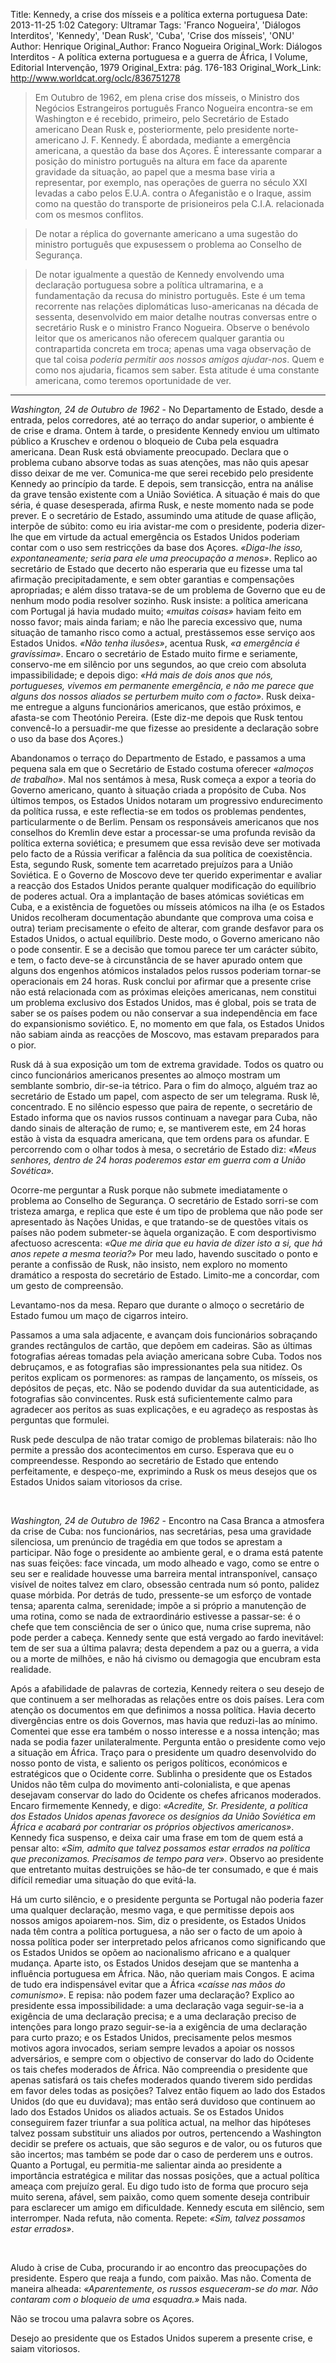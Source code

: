 Title: Kennedy, a crise dos mísseis e a política externa portuguesa
Date: 2013-11-25 1:02
Category: Ultramar
Tags: 'Franco Nogueira', 'Diálogos Interditos', 'Kennedy', 'Dean Rusk', 'Cuba', 'Crise dos mísseis', 'ONU'
Author: Henrique
Original_Author: Franco Nogueira
Original_Work: Diálogos Interditos - A política externa portuguesa e a guerra de África, I Volume, Editorial Intervenção, 1979
Original_Extra: pág. 176-183
Original_Work_Link: http://www.worldcat.org/oclc/836751278

><!-- PELICAN_BEGIN_SUMMARY -->Em Outubro de 1962, em plena crise dos mísseis, o Ministro dos Negócios Estrangeiros português Franco Nogueira encontra-se em Washington e é recebido, primeiro, pelo Secretário de Estado americano Dean Rusk e, posteriormente, pelo presidente norte-americano J. F. Kennedy.<!-- PELICAN_END_SUMMARY --> É abordada, mediante a emergência americana, a questão da base dos Açores. É interessante comparar a posição do ministro português na altura em face da aparente gravidade da situação, ao papel que a mesma base viria a representar, por exemplo, nas operações de guerra no século XXI levadas a cabo pelos E.U.A. contra o Afeganistão e o Iraque, assim como na questão do transporte de prisioneiros pela C.I.A. relacionada com os mesmos conflitos. 

>De notar a réplica do governante americano a uma sugestão do ministro português que expusessem o problema ao Conselho de Segurança. 

>De notar igualmente a questão de Kennedy envolvendo uma declaração portuguesa sobre a política ultramarina, e a fundamentação da recusa do ministro português. Este é um tema recorrente nas relações diplomáticas luso-americanas na década de sessenta, desenvolvido em maior detalhe noutras conversas entre o secretário Rusk e o ministro Franco Nogueira. Observe o benévolo leitor que os americanos não oferecem qualquer garantia ou contrapartida concreta em troca; apenas uma vaga observação de que tal coisa *poderia permitir aos nossos amigos ajudar-nos*. Quem e como nos ajudaria, ficamos sem saber. Esta atitude é uma constante americana, como teremos oportunidade de ver.

---

*Washington, 24 de Outubro de 1962* - No Departamento de Estado, desde a entrada, pelos corredores, até ao terraço do andar superior, o ambiente 
é de crise e drama. Ontem à tarde, o presidente Kennedy enviou um ultimato público a Kruschev e ordenou o bloqueio de Cuba pela esquadra americana. Dean Rusk está obviamente preocupado. Declara que o problema cubano absorve todas as suas atenções, mas não quis apesar disso deixar de me ver. Comunica-me que serei recebido pelo presidente Kennedy ao princípio da tarde. E depois, sem transicção, entra na análise da grave tensão existente com a União Soviética. A situação é mais do que séria, é quase desesperada, afirma Rusk, e neste momento nada se pode prever. E o secretário de Estado, assumindo uma atitude de quase aflição, interpõe de súbito: como eu iria avistar-me com o presidente, poderia dizer-lhe que em virtude da actual emergência os Estados Unidos poderiam contar com o uso sem restricções da base dos Açores. *«Diga-lhe isso, expontaneamente; seria para ele uma preocupação a menos»*. Replico ao secretário de Estado que decerto não esperaria que eu fizesse uma tal afirmação precipitadamente, e sem obter garantias e compensações apropriadas; e além disso tratava-se de um problema de Governo que eu de nenhum modo podia resolver sozinho. Rusk insiste: a política americana com Portugal já havia mudado muito; *«muitas coisas»* haviam feito em nosso favor; mais ainda fariam; e não lhe parecia excessivo que, numa situação de tamanho risco como a actual, prestássemos esse serviço aos Estados Unidos. *«Não tenha ilusões»*, acentua Rusk, *«a emergência é gravíssima»*. Encaro o secretário de Estado muito firme e seriamente, conservo-me em silêncio por uns segundos, ao que creio com absoluta impassibilidade; e depois digo: *«Há mais de dois anos que nós, portugueses, vivemos em permanente emergência, e não me parece que alguns dos nossos aliados se perturbem muito com o facto»*. Rusk deixa-me entregue a alguns funcionários americanos, que estão próximos, e afasta-se com Theotónio Pereira. (Este diz-me depois que Rusk tentou convencê-lo a persuadir-me que fizesse ao presidente a declaração sobre o uso da base dos Açores.)

Abandonamos o terraço do Departmento de Estado, e passamos a uma pequena sala em que o Secretário de Estado costuma oferecer *«almoços de trabalho»*. Mal nos sentámos à mesa, Rusk começa a expor a teoria do Governo americano, quanto à situação criada a propósito de Cuba. Nos últimos tempos, os Estados Unidos notaram um progressivo endurecimento da política russa, e este reflectia-se em todos os problemas pendentes, particularmente o de Berlim. Pensam os responsáveis americanos que nos conselhos do Kremlin deve estar a processar-se uma profunda revisão da política externa soviética; e presumem que essa revisão deve ser motivada pelo facto de a Rússia verificar a falência da sua política de coexistência. Esta, segundo Rusk, somente tem acarretado prejuízos para a União Soviética. E o Governo de Moscovo deve ter querido experimentar e avaliar a reacção dos Estados Unidos perante qualquer modificação do equilíbrio de poderes actual. Ora a implantação de bases atómicas soviéticas em Cuba, e a existência de foguetões ou mísseis atómicos na ilha (e os Estados Unidos recolheram documentação abundante que comprova uma coisa e outra) teriam precisamente o efeito de alterar, com grande desfavor para os Estados Unidos, o actual equilíbrio. Deste modo, o Governo americano não o pode consentir. E se a decisão que tomou parece ter um carácter súbito, e tem, o facto deve-se à circunstância de se haver apurado ontem que alguns dos engenhos atómicos instalados pelos russos poderiam tornar-se operacionais em 24 horas. Rusk conclui por afirmar que a presente crise não está relacionada com as próximas eleições americanas, nem constitui um problema exclusivo dos Estados Unidos, mas é global, pois se trata de saber se os países podem ou não conservar a sua independência em face do expansionismo soviético. E, no momento em que fala, os Estados Unidos não sabiam ainda as reacções de Moscovo, mas estavam preparados para o pior.

Rusk dá à sua exposição um tom de extrema gravidade. Todos os quatro ou cinco funcionários americanos presentes ao almoço mostram um semblante sombrio, dir-se-ia tétrico. Para o fim do almoço, alguém traz ao secretário de Estado um papel, com aspecto de ser um telegrama. Rusk lê, concentrado. E no silêncio espesso que paira de repente, o secretário de Estado informa que os navios russos continuam a navegar para Cuba, não dando sinais de alteração de rumo; e, se mantiverem este, em 24 horas estão à vista da esquadra americana, que tem ordens para os afundar. E percorrendo com o olhar todos à mesa, o secretário de Estado diz: *«Meus senhores, dentro de 24 horas poderemos estar em guerra com a União Sovética».*

Ocorre-me perguntar a Rusk porque não submete imediatamente o problema ao Conselho de Segurança. O secretário de Estado sorri-se com tristeza amarga, e replica que este é um tipo de problema que não pode ser apresentado às Nações Unidas, e que tratando-se de questões vitais os países não podem submeter-se àquela organização. E com desportivismo afectuoso acrescenta: *«Que me diria que eu havia de dizer isto a si, que há anos repete a mesma teoria?»* Por meu lado, havendo suscitado o ponto e perante a confissão de Rusk, não insisto, nem exploro no momento dramático a resposta do secretário de Estado. Limito-me a concordar, com um gesto de compreensão.

Levantamo-nos da mesa. Reparo que durante o almoço o secretário de Estado fumou um maço de cigarros inteiro.

Passamos a uma sala adjacente, e avançam dois funcionários sobraçando grandes rectângulos de cartão, que depõem em cadeiras. São as últimas fotografias aéreas tomadas pela aviação americana sobre Cuba. Todos nos debruçamos, e as fotografias são impressionantes pela sua nitidez. Os peritos explicam os pormenores: as rampas de lançamento, os mísseis, os depósitos de peças, etc. Não se podendo duvidar da sua autenticidade, as fotografias são convincentes. Rusk está suficientemente calmo para agradecer aos peritos as suas explicações, e eu agradeço as respostas às perguntas que formulei.

Rusk pede desculpa de não tratar comigo de problemas bilaterais: não lho permite a pressão dos acontecimentos em curso. Esperava que eu o compreendesse. Respondo ao secretário de Estado que entendo perfeitamente, e despeço-me, exprimindo a Rusk os meus desejos que os Estados Unidos saiam vitoriosos da crise.

<br>

*Washington, 24 de Outubro de 1962* - Encontro na Casa Branca a atmosfera da crise de Cuba: nos funcionários, nas secretárias, pesa uma gravidade silenciosa, um prenúncio de tragédia em que todos se aprestam a participar. Não foge o presidente ao ambiente geral, e o drama está patente nas suas feições: face vincada, um modo alheado e vago, como se entre o seu ser e realidade houvesse uma barreira mental intransponível, cansaço visível de noites talvez em claro, obsessão centrada num só ponto, palidez quase mórbida. Por detrás de tudo, pressente-se um esforço de vontade tensa; aparenta calma, serenidade; impõe a si próprio a manutenção de uma rotina, como se nada de extraordinário estivesse a passar-se: é o chefe que tem consciência de ser o único que, numa crise suprema, não pode perder a cabeça. Kennedy sente que está vergado ao fardo inevitável: tem de ser sua a 
última palavra; desta dependem a paz ou a guerra, a vida ou a morte de milhões, e não há civismo ou demagogia que encubram esta realidade.

Após a afabilidade de palavras de cortezia, Kennedy reitera o seu desejo de que continuem a ser melhoradas as relações entre os dois países. Lera com atenção os documentos em que definimos a nossa política. Havia decerto divergências entre os dois Governos, mas havia que reduzi-las ao mínimo. Comentei que esse era também o nosso interesse e a nossa intenção; mas nada se podia fazer unilateralmente. Pergunta então o presidente como vejo a situação em África. Traço para o presidente um quadro desenvolvido do nosso ponto de vista, e saliento os perigos políticos, económicos e estratégicos que o Ocidente corre. Sublinha o presidente que os Estados Unidos não têm culpa do movimento anti-colonialista, e que apenas desejavam conservar do lado do Ocidente os chefes africanos moderados. Encaro firmemente Kennedy, e digo: *«Acredite, Sr. Presidente, a política dos Estados Unidos apenas favorece os desígnios da União Soviética em África e acabará por contrariar os próprios objectivos americanos»*. Kennedy fica suspenso, e deixa cair uma frase em tom de quem está a pensar alto: *«Sim, admito que talvez possamos estar errados na política que preconizamos. Precisamos de tempo para ver»*. Observo ao presidente que entretanto muitas destruições se hão-de ter consumado, e que é mais difícil remediar uma situação do que evitá-la.

Há um curto silêncio, e o presidente pergunta se Portugal não poderia fazer uma qualquer declaração, mesmo vaga, e que permitisse depois aos nossos amigos apoiarem-nos. Sim, diz o presidente, os Estados Unidos nada têm contra a política portuguesa, a não ser o facto de um apoio à nossa política  poder ser interpretado pelos africanos como significando que os Estados Unidos se opõem ao nacionalismo africano e a qualquer mudança. Aparte isto, os Estados Unidos desejam que se mantenha a influência portuguesa em África. Não, não queriam mais Congos. E acima de tudo era indispensável evitar que a África *«caísse nas mãos do comunismo»*. E repisa: não podem fazer uma declaração? Explico ao presidente essa impossibilidade: a uma declaração vaga seguir-se-ia a exigência de uma declaração precisa; e a uma declaração preciso de intenções para longo prazo seguir-se-ia a exigência de uma declaração para curto prazo; e os Estados Unidos, precisamente pelos mesmos motivos agora invocados, seriam sempre levados a apoiar os nossos adversários, e sempre com o objectivo de conservar do lado do Ocidente os tais chefes moderados de África. Não compreendia o presidente que apenas satisfará os tais chefes moderados quando tiverem sido perdidas em favor deles todas as posições? Talvez então fiquem ao lado dos Estados Unidos (do que eu duvidava); mas então será duvidoso que continuem ao lado dos Estados Unidos os aliados actuais. Se os Estados Unidos conseguirem fazer triunfar a sua política actual, na melhor das hipóteses talvez possam substituir uns aliados por outros, pertencendo a Washington decidir se prefere os actuais, que são seguros e de valor, ou os futuros que são incertos; mas também se pode dar o caso de perderem uns e outros. Quanto a Portugal, eu permitia-me salientar ainda ao presidente a importância estratégica e militar das nossas posições, que a actual política ameaça com prejuízo geral. Eu digo tudo isto de forma que procuro seja muito serena, afável, sem paixão, como quem somente deseja contribuir para esclarecer um amigo em dificuldade. Kennedy escuta em silêncio, sem interromper. Nada refuta, não comenta. Repete: *«Sim, talvez possamos estar errados»*.

<br>

 Aludo à crise de Cuba, procurando ir ao encontro das preocupações do presidente. Espero que reaja a fundo, com paixão. Mas não. Comenta de maneira alheada: *«Aparentemente, os russos esqueceram-se do mar. Não contaram com o bloqueio de uma esquadra.»* Mais nada.

Não se trocou uma palavra sobre os Açores.

Desejo ao presidente que os Estados Unidos superem a presente crise, e saiam vitoriosos.